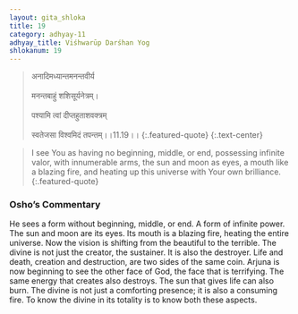 ```yaml
---
layout: gita_shloka
title: 19
category: adhyay-11
adhyay_title: Viśhwarūp Darśhan Yog
shlokanum: 19
---
```


> अनादिमध्यान्तमनन्तवीर्य<br><br>मनन्तबाहुं शशिसूर्यनेत्रम्।<br><br>पश्यामि त्वां दीप्तहुताशवक्त्रम्<br><br>स्वतेजसा विश्वमिदं तपन्तम्।।11.19।।
{:.featured-quote}
{:.text-center}

> I see You as having no beginning, middle, or end, possessing infinite valor, with innumerable arms, the sun and moon as eyes, a mouth like a blazing fire, and heating up this universe with Your own brilliance.
{:.featured-quote}

### Osho’s Commentary
He sees a form without beginning, middle, or end. A form of infinite power. The sun and moon are its eyes. Its mouth is a blazing fire, heating the entire universe.
Now the vision is shifting from the beautiful to the terrible. The divine is not just the creator, the sustainer. It is also the destroyer. Life and death, creation and destruction, are two sides of the same coin.
Arjuna is now beginning to see the other face of God, the face that is terrifying. The same energy that creates also destroys. The sun that gives life can also burn. The divine is not just a comforting presence; it is also a consuming fire. To know the divine in its totality is to know both these aspects.
